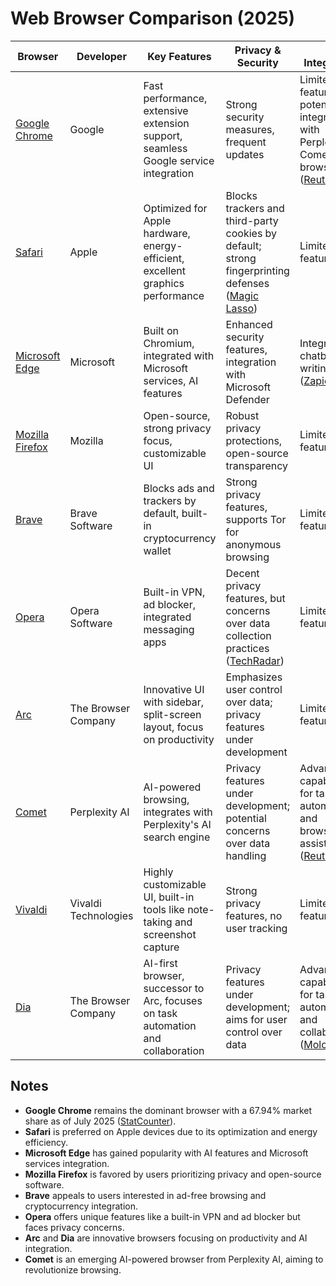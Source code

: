 # Web Browser Comparison (2025)

| Browser | Developer | Key Features | Privacy & Security | AI Integration | Platform Support |
|---------|-----------|--------------|------------------|----------------|-----------------|
| [Google Chrome](https://www.google.com/chrome/) | Google | Fast performance, extensive extension support, seamless Google service integration | Strong security measures, frequent updates | Limited AI features; potential integration with Perplexity's Comet browser ([Reuters](https://www.reuters.com/business/media-telecom/ai-startup-perplexity-makes-bold-345-billion-bid-googles-chrome-browser-2025-08-12/)) | Windows, macOS, Linux, Android, iOS |
| [Safari](https://www.apple.com/safari/) | Apple | Optimized for Apple hardware, energy-efficient, excellent graphics performance | Blocks trackers and third-party cookies by default; strong fingerprinting defenses ([Magic Lasso](https://www.magiclasso.co/insights/best-web-browser-2025/)) | Limited AI features | macOS, iOS |
| [Microsoft Edge](https://www.microsoft.com/edge) | Microsoft | Built on Chromium, integrated with Microsoft services, AI features | Enhanced security features, integration with Microsoft Defender | Integrated AI chatbot and writing tools ([Zapier](https://zapier.com/blog/best-web-browser/)) | Windows, macOS, Android, iOS |
| [Mozilla Firefox](https://www.mozilla.org/firefox/) | Mozilla | Open-source, strong privacy focus, customizable UI | Robust privacy protections, open-source transparency | Limited AI features | Windows, macOS, Linux, Android, iOS |
| [Brave](https://brave.com/) | Brave Software | Blocks ads and trackers by default, built-in cryptocurrency wallet | Strong privacy features, supports Tor for anonymous browsing | Limited AI features | Windows, macOS, Linux, Android, iOS |
| [Opera](https://www.opera.com/) | Opera Software | Built-in VPN, ad blocker, integrated messaging apps | Decent privacy features, but concerns over data collection practices ([TechRadar](https://www.techradar.com/best/anonymous-browsing)) | Limited AI features | Windows, macOS, Linux, Android, iOS |
| [Arc](https://thebrowser.company/) | The Browser Company | Innovative UI with sidebar, split-screen layout, focus on productivity | Emphasizes user control over data; privacy features under development | Limited AI features | macOS (Windows version in development) |
| [Comet](https://www.perplexity.ai/) | Perplexity AI | AI-powered browsing, integrates with Perplexity's AI search engine | Privacy features under development; potential concerns over data handling | Advanced AI capabilities for task automation and browsing assistance ([Reuters](https://www.reuters.com/business/media-telecom/ai-startup-perplexity-makes-bold-345-billion-bid-googles-chrome-browser-2025-08-12/)) | Windows, macOS (Beta) |
| [Vivaldi](https://vivaldi.com/) | Vivaldi Technologies | Highly customizable UI, built-in tools like note-taking and screenshot capture | Strong privacy features, no user tracking | Limited AI features | Windows, macOS, Linux, Android |
| [Dia](https://thebrowser.company/) | The Browser Company | AI-first browser, successor to Arc, focuses on task automation and collaboration | Privacy features under development; aims for user control over data | Advanced AI capabilities for task automation and collaboration ([Molodtsov](https://molodtsov.me/2025/03/the-sad-state-of-web-browsers/)) | macOS (Windows version in development) |

## Notes

- **Google Chrome** remains the dominant browser with a 67.94% market share as of July 2025 ([StatCounter](https://gs.statcounter.com/browser-market-share)).
- **Safari** is preferred on Apple devices due to its optimization and energy efficiency.
- **Microsoft Edge** has gained popularity with AI features and Microsoft services integration.
- **Mozilla Firefox** is favored by users prioritizing privacy and open-source software.
- **Brave** appeals to users interested in ad-free browsing and cryptocurrency integration.
- **Opera** offers unique features like a built-in VPN and ad blocker but faces privacy concerns.
- **Arc** and **Dia** are innovative browsers focusing on productivity and AI integration.
- **Comet** is an emerging AI-powered browser from Perplexity AI, aiming to revolutionize browsing.

